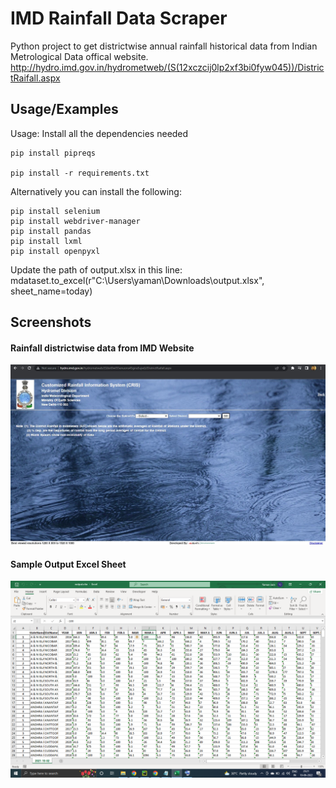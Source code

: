 
# IMD Rainfall Data Scraper

Python project to get districtwise annual rainfall historical data from Indian Metrological Data offical website.
http://hydro.imd.gov.in/hydrometweb/(S(12xczcij0lp2xf3bi0fyw045))/DistrictRaifall.aspx

## Usage/Examples

Usage:
Install all the dependencies needed


```
pip install pipreqs

pip install -r requirements.txt
```

Alternatively you can install the following:
```
pip install selenium
pip install webdriver-manager
pip install pandas
pip install lxml
pip install openpyxl
```

Update the path of output.xlsx in this line:
mdataset.to_excel(r"C:\Users\yaman\Downloads\output.xlsx", sheet_name=today)


## Screenshots

#### Rainfall districtwise data from IMD Website
![IMD Website](https://github.com/yamanjain/IMDRainfallStatewise/blob/master/Screenshots/IMD%20Website.jpg?raw=true)

#### Sample Output Excel Sheet
![Excel Output](https://github.com/yamanjain/IMDRainfallStatewise/blob/master/Screenshots/Output%20Excel%20sheet.png?raw=true)
